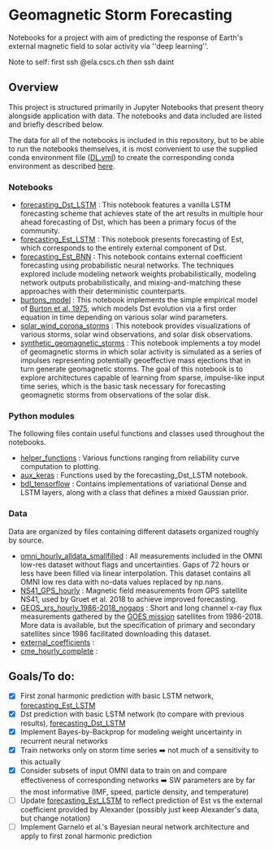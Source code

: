 # Geomagnetic Storm Forecasting

Notebooks for a project with aim of predicting the response of Earth's external magnetic field to solar activity via ''deep learning''.

Note to self: first ssh @ela.cscs.ch _then_ ssh daint

## Overview

This project is structured primarily in Jupyter Notebooks that present theory alongside application with data. The notebooks and data included are listed and briefly described below.

The data for all of the notebooks is included in this repository, but to be able to run the notebooks themselves, it is most convenient to use the supplied conda environment file ([DL.yml](DL.yml)) to create the corresponding conda environment as described [here](https://docs.conda.io/projects/conda/en/latest/user-guide/tasks/manage-environments.html#creating-an-environment-from-an-environment-yml-file).

### Notebooks
-   [forecasting_Dst_LSTM](forecasting_Dst_LSTM.ipynb) : This notebook features a vanilla LSTM forecasting scheme that achieves state of the art results in multiple hour ahead forecasting of Dst, which has been a primary focus of the community.
-   [forecasting_Est_LSTM](forecasting_Est_LSTM.ipynb) : This notebook presents forecasting of Est, which corresponds to the entirely external component of Dst.
-  [forecasting_Est_BNN](forecasting_Est_BNN.ipynb) : This notebook contains external coefficient forecasting using probabilistic neural networks. The techniques explored include modeling network weights probabilistically, modeling network outputs probabilistically, and mixing-and-matching these approaches with their deterministic counterparts.
- [burtons_model](burtons_model.ipynb) : This notebook implements the simple empirical model of [Burton et al. 1975](https://doi.org/10.1029/JA080i031p04204), which models Dst evolution via a first order equation in time depending on various solar wind parameters.
- [solar_wind_corona_storms](solar_wind_corona_storms.ipynb) : This notebook provides visualizations of various storms, solar wind observations, and solar disk observations.
- [synthetic_geomagnetic_storms](synthetic_geomagnetic_storms.ipynb) : This notebook implements a toy model of geomagnetic storms in which solar activity is simulated as a series of impulses representing potentially geoeffective mass ejections that in turn generate geomagnetic storms. The goal of this notebook is to explore architectures capable of learning from sparse, impulse-like input time series, which is the basic task necessary for forecasting geomagnetic storms from observations of the solar disk.


### Python modules

The following files contain useful functions and classes used throughout the notebooks.

- [helper_functions](helper_functions.py) : Various functions ranging from reliability curve computation to plotting.
- [aux_keras](aux_keras.py) : Functions used by the forecasting_Dst_LSTM notebook.
- [bdl_tensorflow](bdl_tensorflow.py) : Contains implementations of variational Dense and LSTM layers, along with a class that defines a mixed Gaussian prior.


### Data

Data are organized by files containing different datasets organized roughly by source.

- [omni_hourly_alldata_smallfilled](omni_hourly_alldata_smallfilled.h5) : All measurements included in the OMNI low-res dataset without flags and uncertainties. Gaps of 72 hours or less have been filled via linear interpolation. This dataset contains all OMNI low res data with no-data values replaced by np.nans.
- [NS41_GPS_hourly](NS41_GPS_hourly.h5) : Magnetic field measurements from GPS satellite NS41, used by Gruet et al. 2018 to achieve improved forecasting.
- [GEOS_xrs_hourly_1986-2018_nogaps](GEOS_xrs_hourly_1986-2018_nogaps.h5) : Short and long channel x-ray flux measurements gathered by the [GOES mission](https://www.ngdc.noaa.gov/stp/satellite/goes/) satellites from 1986-2018. More data is available, but the specification of primary and secondary satellites since 1986 facilitated downloading this dataset.
- [external_coefficients](external_coefficients.ipynb) : 
- [cme_hourly_complete](cme_hourly_complete.h5) :


## Goals/To do:

-   [x] First zonal harmonic prediction with basic LSTM network,  [forecasting_Est_LSTM](forecasting_Est_LSTM.ipynb)
-   [x] Dst prediction with basic LSTM network (to compare with previous results), [forecasting_Dst_LSTM](forecasting_Dst_LSTM.ipynb)
-   [x] Implement Bayes-by-Backprop for modeling weight uncertainty in recurrent neural networks
-   [x] Train networks only on storm time series :arrow_right: not much of a sensitivity to this actually
-   [x] Consider subsets of input OMNI data to train on and compare effectiveness of corresponding networks :arrow_right: SW parameters are by far the most informative (IMF, speed, particle density, and temperature)
-   [ ] Update [forecasting_Est_LSTM](forecasting_Est_LSTM.ipynb) to reflect prediction of Est vs the external coefficient provided by Alexander (possibly just keep Alexander's data, but change notation)
-   [ ] Implement Garnelo et al.'s Bayesian neural network architecture and apply to first zonal harmonic prediction
